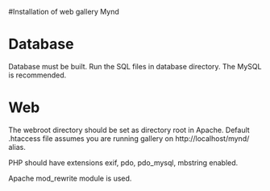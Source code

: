 #Installation of web gallery Mynd

# Database #

Database must be built. Run the SQL files in database directory.
The MySQL is recommended.

# Web #

The webroot directory should be set as directory root in Apache. Default .htaccess file assumes you are running gallery on http://localhost/mynd/ alias.

PHP should have extensions exif, pdo, pdo\_mysql, mbstring enabled.

Apache mod\_rewrite module is used.